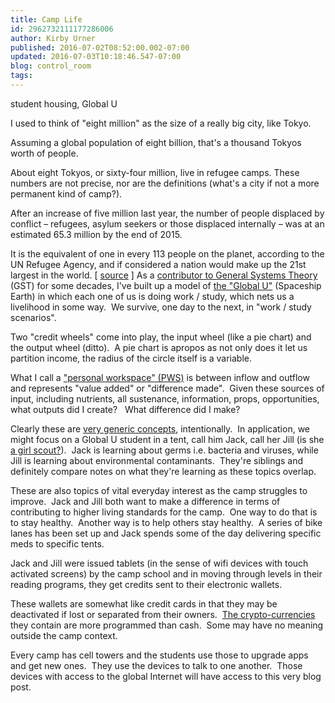 ```yaml
---
title: Camp Life
id: 2962732111177286006
author: Kirby Urner
published: 2016-07-02T08:52:00.002-07:00
updated: 2016-07-03T10:18:46.547-07:00
blog: control_room
tags: 
---
```


[](https://www.flickr.com/photos/kirbyurner/27433147564/in/dateposted-public/)

student housing, Global U

I used to think of "eight million" as the size of a really big city, like Tokyo. 

Assuming a global population of eight billion, that's a thousand Tokyos worth of people. 

About eight Tokyos, or sixty-four million, live in refugee camps.  These numbers are not precise, nor are the definitions (what's a city if not a more permanent kind of camp?).

After an increase of five million last year, the number of people displaced by conflict – refugees, asylum seekers or those displaced internally – was at an estimated 65.3 million by the end of 2015. 

It is the equivalent of one in every 113 people on the planet, according to the UN Refugee Agency, and if considered a nation would make up the 21st largest in the world. [ [source](http://www.independent.co.uk/news/world/europe/refugee-crisis-migrants-world-day-un-a7090986.html) ]
As a [contributor to General Systems Theory](http://worldgame.blogspot.com/search?q=GST) (GST) for some decades, I've built up a model of [the "Global U"](http://www.grunch.net/synergetics/gstuniv.html) (Spaceship Earth) in which each one of us is doing work / study, which nets us a livelihood in some way.  We survive, one day to the next, in "work / study scenarios".

Two "credit wheels" come into play, the input wheel (like a pie chart) and the output wheel (ditto).  A pie chart is apropos as not only does it let us partition income, the radius of the circle itself is a variable.

What I call a ["personal workspace" (PWS)](http://worldgame.blogspot.com/2015/07/pws-personal-workspace.html) is between inflow and outflow and represents "value added" or "difference made".  Given these sources of input, including nutrients, all sustenance, information, props, opportunities, what outputs did I create?   What difference did I make?

Clearly these are [very generic concepts](https://goo.gl/fDOlI3), intentionally.  In application, we might focus on a Global U student in a tent, call him Jack, call her Jill (is she [a girl scout?](http://mathforum.org/kb/thread.jspa?forumID=206&messageID=7322513#7322513)).  Jack is learning about germs i.e. bacteria and viruses, while Jill is learning about environmental contaminants.  They're siblings and definitely compare notes on what they're learning as these topics overlap.

These are also topics of vital everyday interest as the camp struggles to improve.  Jack and Jill both want to make a difference in terms of contributing to higher living standards for the camp.  One way to do that is to stay healthy.  Another way is to help others stay healthy.  A series of bike lanes has been set up and Jack spends some of the day delivering specific meds to specific tents.

Jack and Jill were issued tablets (in the sense of wifi devices with touch activated screens) by the camp school and in moving through levels in their reading programs, they get credits sent to their electronic wallets. 

These wallets are somewhat like credit cards in that they may be deactivated if lost or separated from their owners.  [The crypto-currencies](http://worldgame.blogspot.com/2016/05/crypto-currencies.html) they contain are more programmed than cash.  Some may have no meaning outside the camp context.

Every camp has cell towers and the students use those to upgrade apps and get new ones.  They use the devices to talk to one another.  Those devices with access to the global Internet will have access to this very blog post.